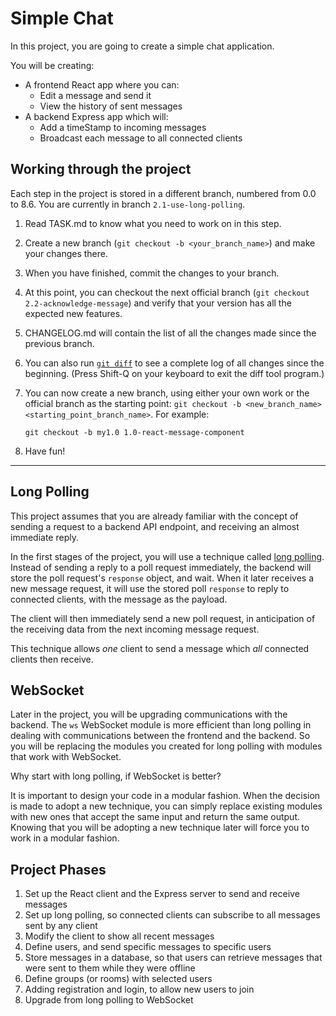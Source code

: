 # Simple Chat #

In this project, you are going to create a simple chat application. 

You will be creating:

* A frontend React app where you can:
  - Edit a message and send it
  - View the history of sent messages
* A backend Express app which will:
  - Add a timeStamp to incoming messages
  - Broadcast each message to all connected clients

## Working through the project
Each step in the project is stored in a different branch, numbered from 0.0 to 8.6. You are currently in branch `2.1-use-long-polling`.

1. Read TASK.md to know what you need to work on in this step.
2. Create a new branch (`git checkout -b <your_branch_name>`) and make your changes there.
3. When you have finished, commit the changes to your branch.
4. At this point, you can checkout the next official branch (`git checkout 2.2-acknowledge-message`) and verify that your version has all the expected new features.
5. CHANGELOG.md will contain the list of all the changes made since the previous branch.
6. You can also run [`git diff`](https://www.toolsqa.com/git/git-diff/) to see a complete log of all changes since the beginning. (Press Shift-Q on your keyboard to exit the diff tool program.)
7. You can now create a new branch, using either your own work or the official branch as the starting point: `git checkout -b <new_branch_name> <starting_point_branch_name>`. For example:

   ```
   git checkout -b my1.0 1.0-react-message-component
   ```

8. Have fun!
---

## Long Polling
This project assumes that you are already familiar with the concept of sending a request to a backend API endpoint, and receiving an almost immediate reply.

In the first stages of the project, you will use a technique called [long polling](https://levelup.gitconnected.com/understand-and-implement-long-polling-and-short-polling-in-node-js-94334d2233f3). Instead of sending a reply to a poll request immediately, the backend will store the poll request's `response` object, and wait. When it later receives a new message request, it will use the stored poll `response` to reply to connected clients, with the message as the payload. 

The client will then immediately send a new poll request, in anticipation of the receiving data from the next incoming message request.

This technique allows _one_ client to send a message which _all_ connected clients then receive.

## WebSocket
Later in the project, you will be upgrading communications with the backend. The `ws` WebSocket module is more efficient than long polling in dealing with communications between the frontend and the backend. So you will be replacing the modules you created for long polling with modules that work with WebSocket.

Why start with long polling, if WebSocket is better?

It is important to design your code in a modular fashion. When the decision is made to adopt a new technique, you can simply replace existing modules with new ones that accept the same input and return the same output. Knowing that you will be adopting a new technique later will force you to work in a modular fashion.

## Project Phases
1. Set up the React client and the Express server to send and receive messages
2. Set up long polling, so connected clients can subscribe to all messages sent by any client
3. Modify the client to show all recent messages
4. Define users, and send specific messages to specific users
5. Store messages in a database, so that users can retrieve messages that were sent to them while they were offline
6. Define groups (or rooms) with selected users
7. Adding registration and login, to allow new users to join
8. Upgrade from long polling to WebSocket